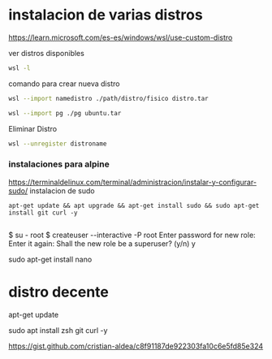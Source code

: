 
# instalacion de varias distros

https://learn.microsoft.com/es-es/windows/wsl/use-custom-distro



ver distros disponibles
```sh
wsl -l
```

comando para crear nueva distro 
```sh
wsl --import namedistro ./path/distro/fisico distro.tar

wsl --import pg ./pg ubuntu.tar
```

Eliminar Distro
```sh
wsl --unregister distroname
```

### instalaciones para alpine


https://terminaldelinux.com/terminal/administracion/instalar-y-configurar-sudo/
instalacion de sudo
```
apt-get update && apt upgrade && apt-get install sudo && sudo apt-get install git curl -y
 
```

$ su - root
$ createuser --interactive -P root
Enter password for new role:
Enter it again:
Shall the new role be a superuser? (y/n) y





sudo apt-get install nano


# distro decente

apt-get update

sudo apt install zsh git curl -y

https://gist.github.com/cristian-aldea/c8f91187de922303fa10c6e5fd85e324